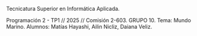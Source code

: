Tecnicatura Superior en Informática Aplicada.

Programación 2 - TP1 // 2025 // Comisión 2-603.
GRUPO 10. Tema: Mundo Marino.
Alumnos: Matías Hayashi, Ailin Nicliz, Daiana Veliz.
